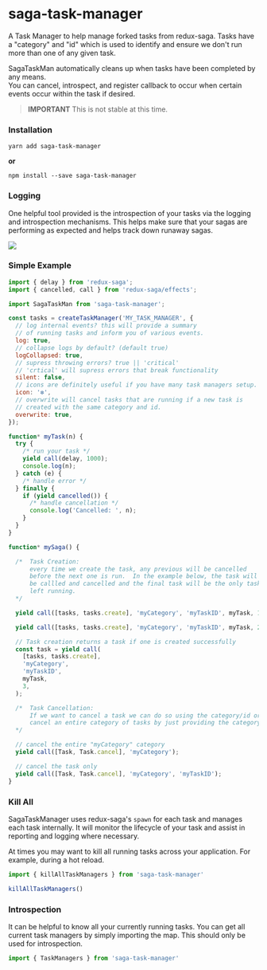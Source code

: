 # saga-task-manager

A Task Manager to help manage forked tasks from redux-saga.  Tasks have a
"category" and "id" which is used to identify and ensure we don't run more
than one of any given task.  

SagaTaskMan automatically cleans up when tasks have been completed by any means.  
You can cancel, introspect, and register callback to occur when certain events
occur within the task if desired.

> **IMPORTANT** This is not stable at this time.

### Installation

```
yarn add saga-task-manager
```

**or**

```
npm install --save saga-task-manager
```

### Logging

One helpful tool provided is the introspection of your tasks via the
logging and introspection mechanisms.  This helps make sure that your
sagas are performing as expected and helps track down runaway sagas.

![](https://user-images.githubusercontent.com/15365418/28110828-62c05d0a-66a8-11e7-8526-ccfeda990f47.png)

### Simple Example

```js
import { delay } from 'redux-saga';
import { cancelled, call } from 'redux-saga/effects';

import SagaTaskMan from 'saga-task-manager';

const tasks = createTaskManager('MY_TASK_MANAGER', {
  // log internal events? this will provide a summary
  // of running tasks and inform you of various events.
  log: true,
  // collapse logs by default? (default true)
  logCollapsed: true,
  // supress throwing errors? true || 'critical'
  // 'crtical' will supress errors that break functionality
  silent: false,
  // icons are definitely useful if you have many task managers setup.
  icon: '❇️',
  // overwrite will cancel tasks that are running if a new task is
  // created with the same category and id.
  overwrite: true,
});

function* myTask(n) {
  try {
    /* run your task */
    yield call(delay, 1000);
    console.log(n);
  } catch (e) {
    /* handle error */
  } finally {
    if (yield cancelled()) {
      /* handle cancellation */
      console.log('Cancelled: ', n);
    }
  }
}

function* mySaga() {

  /*  Task Creation:
      every time we create the task, any previous will be cancelled
      before the next one is run.  In the example below, the task will
      be callled and cancelled and the final task will be the only task
      left running.
  */

  yield call([tasks, tasks.create], 'myCategory', 'myTaskID', myTask, 1);

  yield call([tasks, tasks.create], 'myCategory', 'myTaskID', myTask, 2);

  // Task creation returns a task if one is created successfully
  const task = yield call(
    [tasks, tasks.create],
    'myCategory',
    'myTaskID',
    myTask,
    3,
  );

  /*  Task Cancellation:
      If we want to cancel a task we can do so using the category/id or we can
      cancel an entire category of tasks by just providing the category
  */

  // cancel the entire "myCategory" category
  yield call([Task, Task.cancel], 'myCategory');

  // cancel the task only
  yield call([Task, Task.cancel], 'myCategory', 'myTaskID');
}


```

### Kill All

SagaTaskManager uses redux-saga's `spawn` for each task and manages each task internally.  It will monitor the lifecycle of your task and
assist in reporting and logging where necessary.

At times you may want to kill all running tasks across your application.  For example, during a hot reload.  

```js
import { killAllTaskManagers } from 'saga-task-manager'

killAllTaskManagers()
```

### Introspection

It can be helpful to know all your currently running tasks.  You can
get all current task managers by simply importing the map.  This should
only be used for introspection.

```js
import { TaskManagers } from 'saga-task-manager'
```
